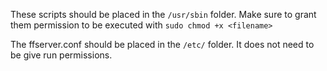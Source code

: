 These scripts should be placed in the `/usr/sbin` folder. Make sure to grant them permission to be executed with `sudo chmod +x <filename>`

The ffserver.conf should be placed in the `/etc/` folder. It does not need to be give run permissions.
